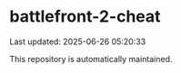 # battlefront-2-cheat

Last updated: 2025-06-26 05:20:33

This repository is automatically maintained.
